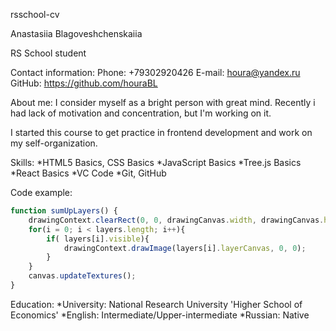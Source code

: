 rsschool-cv

Anastasiia Blagoveshchenskaiia

RS School student

Contact information:
Phone: +79302920426
E-mail: houra@yandex.ru
GitHub: https://github.com/houraBL

About me:
I consider myself as a bright person with great mind. Recently i had lack of motivation and concentration, but I'm working on it.

I started this course to get practice in frontend development and work on my self-organization.

Skills:
*HTML5 Basics, CSS Basics
*JavaScript Basics
*Tree.js Basics
*React Basics
*VC Code
*Git, GitHub

Code example:

```javascript
function sumUpLayers() {
    drawingContext.clearRect(0, 0, drawingCanvas.width, drawingCanvas.height);
    for(i = 0; i < layers.length; i++){
        if( layers[i].visible){
            drawingContext.drawImage(layers[i].layerCanvas, 0, 0);
        }
    }
    canvas.updateTextures();
}
```

Education:
*University: National Research University 'Higher School of Economics'
*English: Intermediate/Upper-intermediate
*Russian: Native